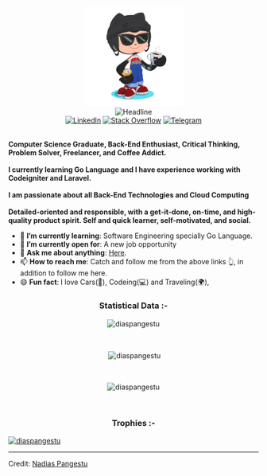 <div>
    <div align=center>
        <img src="https://raw.githubusercontent.com/AhmedFathyDev/AhmedFathyDev/main/GitHub.png" alt="GitHub Octocat Drinking a Cup of Coffee" height="200">
    </div>
    <div align=center>
        <img src="https://readme-typing-svg.herokuapp.com?color=%236FDA44&size=32&center=true&vCenter=true&width=600&height=50&lines=Hi+there+I'm+Nadias+Pangestu+%F0%9F%91%8B;Computer+Science+Graduate;Back-End+Enthusiast;Critical+Thinking;Problem-Solver;Freelancer;Coffee+Addict" alt="Headline" />
    </div>
    <div align=center>
        <a href="https://www.linkedin.com/in/npangestu/"><img src="https://img.shields.io/badge/Linkedin-0077b5?style=flat&logo=linkedin" alt="LinkedIn" /></a>
        <a href="https://stackoverflow.com/users/18382080/nadias-pangestu"><img src="https://img.shields.io/badge/Stack Overflow-f48024?style=flat&logo=stackoverflow&logoColor=white" alt="Stack Overflow" /></a>
        <a href="https://t.me/diaspangestu"><img src="https://img.shields.io/badge/Telegram-0088cc?style=flat&logo=telegram" alt="Telegram" /></a>
    </div>
    <div align=left>
        <br>
        <p>
            <strong>
                Computer Science Graduate, Back-End Enthusiast, Critical Thinking, Problem Solver, Freelancer, and Coffee Addict.<br><br>
                I currently learning Go Language and I have experience working with Codeigniter and Laravel.<br><br>
                I am passionate about all Back-End Technologies and Cloud Computing<br><br>
                Detailed-oriented and responsible, with a get-it-done, on-time, and high-quality product spirit. Self and quick learner, self-motivated, and social.
            </strong>
        </p>
        <ul>
            <li>🌱 <b>I’m currently learning</b>: Software Engineering specially Go Language.</li>
            <li>🤔 <b>I’m currently open for</b>: A new job opportunity</li>
            <li>💬 <b>Ask me about anything</b>: <a href="https://github.com/diaspangestu/diaspangestu/issues">Here</a>.</li>
            <li>📫 <b>How to reach me</b>: Catch and follow me from the above links 👆, in addition to follow me here.</li>
            <li>😄 <b>Fun fact</b>: I love Cars(🚗), Codeing(💻) and Traveling(🌍),</li>
        </ul>
    </div>
    <center>
    <h3>Statistical Data :-</h3>
<p><img align="center"
    src="https://github-readme-stats.vercel.app/api/top-langs?username=diaspangestu&show_icons=true&locale=en&layout=compact"
    alt="diaspangestu" /></p>

<br>

<p>&nbsp;<img align="center" src="https://github-readme-stats.vercel.app/api?username=diaspangestu&show_icons=true&locale=en"
    alt="diaspangestu" /></p>

<br>

<p><img align="center" src="https://github-readme-streak-stats.herokuapp.com/?user=diaspangestu&" alt="diaspangestu" /></p>

<br>
<h3>Trophies :-</h3>
<p align="left"> <a href="https://github.com/ryo-ma/github-profile-trophy"><img
      src="https://github-profile-trophy.vercel.app/?username=diaspangestu" alt="diaspangestu" /></a> </p>
    </center>

</div>

------

Credit: [Nadias Pangestu](https://github.com/diaspangestu)
